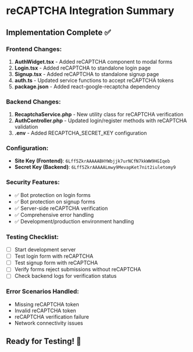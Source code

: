 # reCAPTCHA Integration Summary

## Implementation Complete ✅

### Frontend Changes:
1. **AuthWidget.tsx** - Added reCAPTCHA component to modal forms
2. **Login.tsx** - Added reCAPTCHA to standalone login page
3. **Signup.tsx** - Added reCAPTCHA to standalone signup page
4. **auth.ts** - Updated service functions to accept reCAPTCHA tokens
5. **package.json** - Added react-google-recaptcha dependency

### Backend Changes:
1. **RecaptchaService.php** - New utility class for reCAPTCHA verification
2. **AuthController.php** - Updated login/register methods with reCAPTCHA validation
3. **.env** - Added RECAPTCHA_SECRET_KEY configuration

### Configuration:
- **Site Key (Frontend)**: `6Lff5ZkrAAAAABHYWbjjk7urNCfN7kkWW9HGIqeb`
- **Secret Key (Backend)**: `6Lff5ZkrAAAAALmwy9MevapKet7nit2iuletomy9`

### Security Features:
- ✅ Bot protection on login forms
- ✅ Bot protection on signup forms  
- ✅ Server-side reCAPTCHA verification
- ✅ Comprehensive error handling
- ✅ Development/production environment handling

### Testing Checklist:
- [ ] Start development server
- [ ] Test login form with reCAPTCHA
- [ ] Test signup form with reCAPTCHA
- [ ] Verify forms reject submissions without reCAPTCHA
- [ ] Check backend logs for verification status

### Error Scenarios Handled:
- Missing reCAPTCHA token
- Invalid reCAPTCHA token
- reCAPTCHA verification failure
- Network connectivity issues

## Ready for Testing! 🚀
